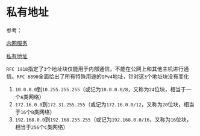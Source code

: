 
# 私有地址

参考：

[内网服务](https://cloud.tencent.com/document/product/213/5225)

[私有地址](https://baike.baidu.com/item/%E7%A7%81%E6%9C%89%E5%9C%B0%E5%9D%80)

`RFC 1918`指定了`3`个地址块仅能用于内部通信，不能在公网上和其他主机进行通信。`RFC 6890`全面给出了所有特殊用途的`IPv4`地址，针对这`3`个地址块没有变化

1. `10.0.0.0`到`10.255.255.255`（或记为`10.0.0.0/8`，又称为`24`位块，相当于一个`A`类网络）
2. `172.16.0.0`到`172.31.255.255`（或记为`172.16.0.0/12`，又称为`20`位块，相当于`16`个`B`类网络）
3. `192.168.0.0`到`192.168.255.255`（或记为`192.168.0.0/16`，又称为`16`位块，相当于`256`个`C`类网络）
